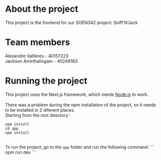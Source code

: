 # About the project
This project is the frontend for our SOEN342 project: Sniff'N'Jack

# Team members
Alexandre Vallières - 40157223<br>
Jackson Amirthalingam - 40249183

# Running the project
This project uses the Next.js framework, which needs [Node.js](https://nodejs.org/en) to work.<br>
<br>
There was a problem during the npm installation of the project, so it needs to be installed in 2 diferent places.<br>
Starting from the root directory:
```
npm install
cd app
npm install
```
<br>
To run the project, go to the <code>app</code> folder and run the following command:
```
npm run dev
```
